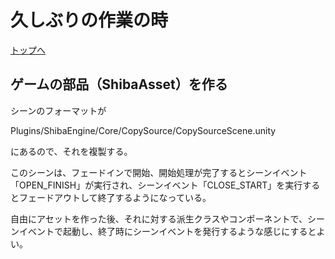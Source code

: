 # 久しぶりの作業の時

[トップへ](./../../index.md)

## ゲームの部品（ShibaAsset）を作る

シーンのフォーマットが

Plugins/ShibaEngine/Core/CopySource/CopySourceScene.unity

にあるので、それを複製する。

このシーンは、フェードインで開始、開始処理が完了するとシーンイベント「OPEN_FINISH」が実行され、シーンイベント「CLOSE_START」を実行するとフェードアウトして終了するようになっている。

自由にアセットを作った後、それに対する派生クラスやコンポーネントで、シーンイベントで起動し、終了時にシーンイベントを発行するような感じにするとよい。